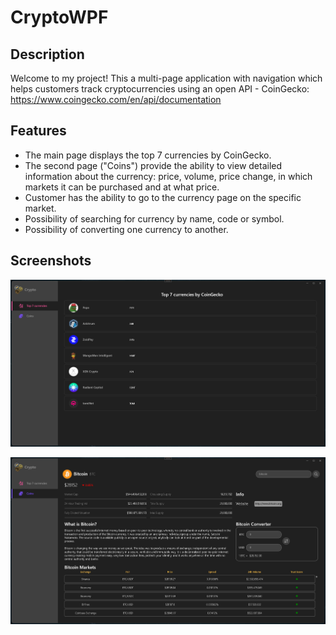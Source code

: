 # CryptoWPF

## Description

Welcome to my project! 
This a multi-page application with navigation which helps customers track cryptocurrencies using an open API - CoinGecko: https://www.coingecko.com/en/api/documentation

## Features

- The main page displays the top 7 currencies by CoinGecko.
- The second page ("Coins") provide the ability to view detailed information about the currency: price, volume, price change, in which markets it can be purchased and at what price.
- Customer has the ability to go to the currency page on the specific market.
- Possibility of searching for currency by name, code or symbol.
- Possibility of converting one currency to another.

## Screenshots

![](https://raw.githubusercontent.com/AndriiChepeliuk/CryptoWPF/master/Crypto/.assets/Top7currencies.JPG)

![](https://raw.githubusercontent.com/AndriiChepeliuk/CryptoWPF/master/Crypto/.assets/Coins.JPG)
